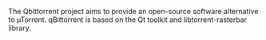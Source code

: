 The Qbittorrent⁠ project aims to provide an open-source software alternative to µTorrent. qBittorrent is based on the Qt toolkit and libtorrent-rasterbar library.
